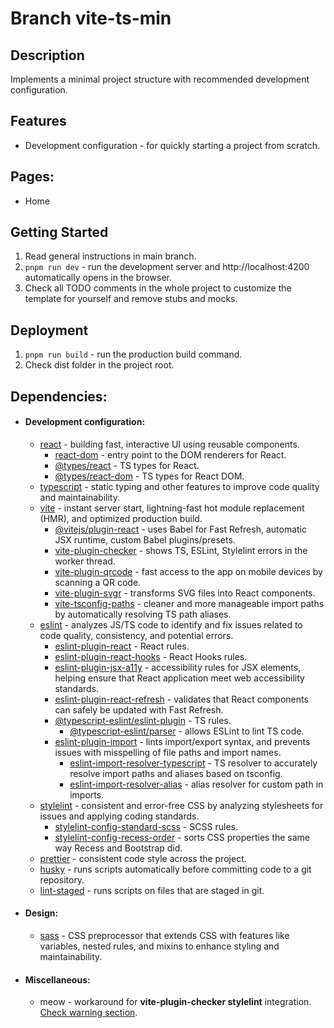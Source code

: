 # Branch vite-ts-min

## Description

Implements a minimal project structure with recommended development configuration. 

## Features

- Development configuration - for quickly starting a project from scratch.

## Pages:

- Home

## Getting Started

1. Read general instructions in main branch.
2. ``pnpm run dev`` - run the development server and http://localhost:4200 automatically opens in the browser.
3. Check all TODO comments in the whole project to customize the template for yourself and remove stubs and mocks.

## Deployment

1. ``pnpm run build`` - run the production build command.
2. Check dist folder in the project root.

## Dependencies:

- #### Development configuration:
    - [react](https://react.dev) - building fast, interactive UI using reusable components.
        - [react-dom](https://www.npmjs.com/package/react-dom) - entry point to the DOM renderers for React.
        - [@types/react](https://www.npmjs.com/package/@types/react) - TS types for React.
        - [@types/react-dom](https://www.npmjs.com/package/@types/react-dom) - TS types for React DOM.
    - [typescript](https://www.typescriptlang.org) - static typing and other features to improve code quality and maintainability.
    - [vite](https://vitejs.dev) - instant server start, lightning-fast hot module replacement (HMR), and optimized production build.
        - [@vitejs/plugin-react](https://github.com/vitejs/vite-plugin-react) - uses Babel for Fast Refresh, automatic JSX runtime, custom Babel plugins/presets.
        - [vite-plugin-checker](https://vite-plugin-checker.netlify.app) - shows TS, ESLint, Stylelint errors in the worker thread.
        - [vite-plugin-qrcode](https://github.com/svitejs/vite-plugin-qrcode) - fast access to the app on mobile devices by scanning a QR code.
        - [vite-plugin-svgr](https://github.com/pd4d10/vite-plugin-svgr) - transforms SVG files into React components.
        - [vite-tsconfig-paths](https://github.com/aleclarson/vite-tsconfig-paths) - cleaner and more manageable import paths by automatically resolving TS path aliases.
    - [eslint](https://eslint.org) - analyzes JS/TS code to identify and fix issues related to code quality, consistency, and potential errors.
        - [eslint-plugin-react](https://github.com/jsx-eslint/eslint-plugin-react) - React rules.
        - [eslint-plugin-react-hooks](https://www.npmjs.com/package/eslint-plugin-react-hooks) - React Hooks rules.
        - [eslint-plugin-jsx-a11y](https://github.com/jsx-eslint/eslint-plugin-jsx-a11y) - accessibility rules for JSX elements, helping ensure that React application meet web accessibility standards.
        - [eslint-plugin-react-refresh](https://github.com/ArnaudBarre/eslint-plugin-react-refresh) - validates that React components can safely be updated with Fast Refresh.
        - [@typescript-eslint/eslint-plugin](https://typescript-eslint.io/packages/eslint-plugin) - TS rules.
            - [@typescript-eslint/parser](https://typescript-eslint.io/packages/parser) - allows ESLint to lint TS code.
        - [eslint-plugin-import](https://github.com/import-js/eslint-plugin-import) - lints import/export syntax, and prevents issues with misspelling of file paths and import names.
            - [eslint-import-resolver-typescript](https://github.com/import-js/eslint-import-resolver-typescript) - TS resolver to accurately resolve import paths and aliases based on tsconfig.
            - [eslint-import-resolver-alias](https://github.com/johvin/eslint-import-resolver-alias) - alias resolver for custom path in imports.
    - [stylelint](https://stylelint.io/) - consistent and error-free CSS by analyzing stylesheets for issues and applying coding standards.
        - [stylelint-config-standard-scss](https://github.com/stylelint-scss/stylelint-config-standard-scss) - SCSS rules.
        - [stylelint-config-recess-order](https://github.com/stormwarning/stylelint-config-recess-order) - sorts CSS properties the same way Recess and Bootstrap did.
    - [prettier](https://prettier.io) - consistent code style across the project.
    - [husky](https://github.com/typicode/husky) - runs scripts automatically before committing code to a git repository.
    - [lint-staged](https://github.com/lint-staged/lint-staged) - runs scripts on files that are staged in git.

- #### Design:
    - [sass](https://sass-lang.com) - CSS preprocessor that extends CSS with features like variables, nested rules, and mixins to enhance styling and maintainability.

- #### Miscellaneous:
    - meow - workaround for __vite-plugin-checker stylelint__ integration. [Check warning section](https://vite-plugin-checker.netlify.app/checkers/stylelint.html#installation).
